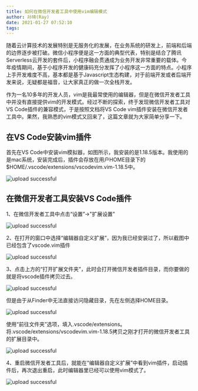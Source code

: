 ```yaml
---
title: 如何在微信开发者工具中使用vim编辑模式
author: 孙琦(Ray)
date: 2021-01-27 07:52:10
tags:
---
```

随着云计算技术的发展特别是无服务化的发展，在业务系统的研发上，前端和后端的边界逐步被打破。微信小程序便是这一方面的典型代表，特别是结合了腾讯Serverless云开发的套件后，小程序融会贯通成为业务开发非常重要的载体。今年疫情期间，基于小程序开发的健康码充分发挥了小程序这一方面的特点。小程序上手开发难度不高，基本都是基于Javascript生态构建，对于前端开发或者后端开发来说，无疑都是福音，让大家真正的做一次全栈开发。

作为一名10多年的开发人员，vim是我最常使用的编辑器，但是在微信开发者工具中并没有直接提供vim的开发模式。经过不断的探索，终于发现微信开发者工具对VS Code插件的兼容模式，于是按照文档将VS Code vim插件安装在微信开发者工具中。果然，我熟悉的vim模式又回来了，这篇文章就为大家简单分享一下。

<!-- more -->

## 在VS Code安装vim插件

首先在VS Code中安装vim模拟器，如图所示，我安装的是1.18.5版本。我使用的是mac系统，安装完成后，插件会存放在用户HOME目录下的$HOME/.vscode/extensions/vscodevim.vim-1.18.5中。

![upload successful](/images/pasted-116.png)

## 在微信开发者工具安装VS Code插件

1、在微信开发者工具中点击“设置”->"扩展设置"

![upload successful](/images/pasted-117.png)

2、在打开的窗口中选择“编辑器自定义扩展”，因为我已经安装过了，所以截图中已经包含了vscode.vim插件

![upload successful](/images/pasted-118.png)

3、点击上方的“打开扩展文件夹”，此时会打开微信开发者插件目录，而你要做的就是将vscode插件拷贝过去。

![upload successful](/images/pasted-119.png)

但是由于从Finder中无法直接访问隐藏目录，先在左侧选择HOME目录。

![upload successful](/images/pasted-121.png)

使用“前往文件夹”选项，填入.vscode/extensions。将.vscode/extensions/vscodevim.vim-1.18.5拷贝之刚才打开的微信开发者工具的扩展目录中。

![upload successful](/images/pasted-120.png)

4、重启微信开发者工具后，就能在“编辑器自定义扩展”中看到vim插件，启动插件后，再次退出重启，此时编辑器里已经可以使用vim模式了。

![upload successful](/images/pasted-122.png)
